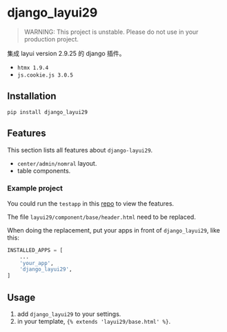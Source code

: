 # django_layui29

> WARNING: This project is unstable. Please do not use in your production project.

集成 layui version 2.9.25 的 django 插件。

- `htmx 1.9.4`
- `js.cookie.js 3.0.5`

## Installation

`pip install django_layui29`

## Features

This section lists all features about `django-layui29`.

- `center/admin/nomral` layout.
- table components.

### Example project

You could run the `testapp` in this [repo](https://github.com/Svtter/django_layui29.git) to view the features.

The file `layui29/component/base/header.html` need to be replaced.

When doing the replacement, put your apps in front of `django_layui29`, like this:

```python
INSTALLED_APPS = [
    ...
    'your_app',
    'django_layui29',
]
```

## Usage

1. add `django_layui29` to your settings.
2. in your template, `{% extends 'layui29/base.html' %}`.
